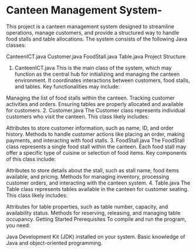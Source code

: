 # Canteen Management System-
This project is a canteen management system designed to streamline operations, manage customers, and provide a structured way to handle food stalls and table allocations. The system consists of the following Java classes:

CanteenICT.java
Customer.java
FoodStall.java
Table.java
Project Structure
1. CanteenICT.java
This is the main class of the system, which may function as the central hub for initializing and managing the canteen environment. It coordinates interactions between customers, food stalls, and tables. Key functionalities may include:

Managing the list of food stalls within the canteen.
Tracking customer activities and orders.
Ensuring tables are properly allocated and available for customers.
2. Customer.java
The Customer class represents individual customers who visit the canteen. This class likely includes:

Attributes to store customer information, such as name, ID, and order history.
Methods to handle customer actions like placing an order, making payments, and interacting with food stalls.
3. FoodStall.java
The FoodStall class represents a single food stall within the canteen. Each food stall may offer a specific type of cuisine or selection of food items. Key components of this class include:

Attributes to store details about the stall, such as stall name, food items available, and pricing.
Methods for managing inventory, processing customer orders, and interacting with the canteen system.
4. Table.java
The Table class represents tables available in the canteen for customer seating. This class likely includes:

Attributes for table properties, such as table number, capacity, and availability status.
Methods for reserving, releasing, and managing table occupancy.
Getting Started
Prerequisites
To compile and run the program, you need:

Java Development Kit (JDK) installed on your system.
Basic knowledge of Java and object-oriented programming.

